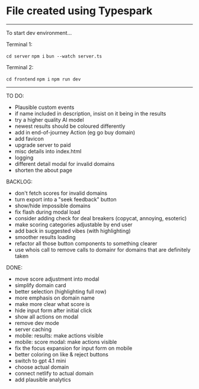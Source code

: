 # File created using Typespark

---

To start dev environment...

Terminal 1:

`cd server`
`npm i`
`bun --watch server.ts`

Terminal 2:

`cd frontend`
`npm i`
`npm run dev`

---

TO DO:

- Plausible custom events
- if name included in description, insist on it being in the results
- try a higher quality AI model
- newest results should be coloured differently
- add in end-of-journey Action (eg go buy domain)
- add favicon
- upgrade server to paid
- misc details into index.html
- logging
- different detail modal for invalid domains
- shorten the about page

BACKLOG:

- don't fetch scores for invalid domains
- turn export into a "seek feedback" button
- show/hide impossible domains
- fix flash during modal load
- consider adding check for deal breakers (copycat, annoying, esoteric)
- make scoring categories adjustable by end user
- add back in suggested vibes (with highlighting)
- smoother results loading
- refactor all those button components to something clearer
- use whois call to remove calls to domainr for domains that are definitely taken

DONE:

- move score adjustment into modal
- simplify domain card
- better selection (highlighting full row)
- more emphasis on domain name
- make more clear what score is
- hide input form after initial click
- show all actions on modal
- remove dev mode
- server caching
- mobile: results: make actions visible
- mobile: score modal: make actions visible
- fix the focus expansion for input form on mobile
- better coloring on like & reject buttons
- switch to gpt 4.1 mini
- choose actual domain
- connect netlify to actual domain
- add plausible analytics
